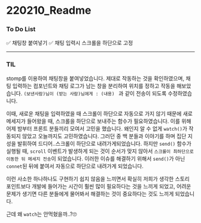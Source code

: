 # 220210_Readme

### To Do List

✅ 채팅창 붙여넣기
✅ 채팅 입력시 스크롤을 하단으로 고정

---

### TIL

 stomp를 이용하여 채팅창을 붙여넣었습니다. 제대로 작동하는 것을 확인하였으며, 채팅 입력하는 컴포넌트와 채팅 로그가 남는 창을 분리하여 위치를 정하고 작동을 해보았습니다. `(보낸사람)님이 (받는 사람)님에게 : (내용) ` 과 같이 전송이 되도록 수정하였습니다.

 이때, 새로운 채팅을 입력하였을 때 스크롤이 하단으로 자동으로 가지 않기 때문에 새로 메세지가 들어왔을 때, 스크롤을 하단으로 보내주는 함수가 필요하였습니다. 이를 위해 어제 밤부터 프론트 분들끼리 모여서 고민을 했습니다. 왜인지 알 수 없게 `watch()`가 작동되지 않았고 오늘까지도 고민하였습니다. 그러던 중 백 분들과 이야기를 하며 집단 지성을 발휘하여 드디어..스크롤이 하단으로 내려가게되었습니다. 하지만 `send()` 함수가 실행될 때, `scroll` 이벤트가 발생하게 되는 것이 순서가 맞지 않아서 `스크롤이 최하단으로 이동한 뒤 메세지 전송`이 되었습니다. 이러한 이슈를 해결하기 위해서 `send()`가 아닌 `connet`된 뒤에 붙여서 자동으로 하단으로 내려가게 되었습니다.

 이런 사소한 하나하나도 구현하기 쉽지 않음을 느끼면서 확실히 저희가 생각한 스토리 포인트보다 개발에 들어가는 시간이 훨씬 많이 필요하다는 것을 느끼게 되었고, 어려운 문제가 생기면 다른 분들에게 물어봐서 해결하는 것이 중요하다는 것도 느끼게 되었습니다.

 근데 왜 `watch`는 안먹혔을까..?🙄

